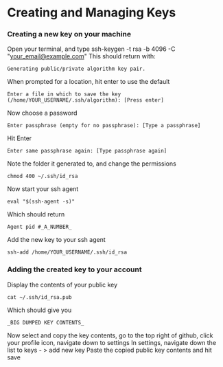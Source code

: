 # Creating and Managing Keys



### Creating a new key on your machine
Open your terminal, and type
ssh-keygen -t rsa -b 4096 -C "your_email@example.com"
This should return with:
```
Generating public/private algorithm key pair.
```
When prompted for a location, hit enter to use the default
```
Enter a file in which to save the key (/home/YOUR_USERNAME/.ssh/algorithm): [Press enter] 
```
Now choose a password
```
Enter passphrase (empty for no passphrase): [Type a passphrase]
```
Hit Enter
```
Enter same passphrase again: [Type passphrase again]
```
Note the folder it generated to, and change the permissions
```
chmod 400 ~/.ssh/id_rsa
```
Now start your ssh agent
```
eval "$(ssh-agent -s)"
```
Which should return
```
Agent pid #_A_NUMBER_
```
Add the new key to your ssh agent
```
ssh-add /home/YOUR_USERNAME/.ssh/id_rsa
```

### Adding the created key to your account
Display the contents of your public key
```
cat ~/.ssh/id_rsa.pub
```
Which should give you
```
_BIG DUMPED KEY CONTENTS_
```
Now select and copy the key contents, go to the top right of github, click your profile icon, navigate down to settings
In settings, navigate down the list to keys - > add new key
Paste the copied public key contents and hit save
